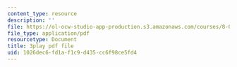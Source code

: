 ```yaml
---
content_type: resource
description: ''
file: https://ol-ocw-studio-app-production.s3.amazonaws.com/courses/8-01sc-classical-mechanics-fall-2016/1026dec6fd1af1c9d435cc6f98ce5fd4_gEX7MjWwocE.pdf
file_type: application/pdf
resourcetype: Document
title: 3play pdf file
uid: 1026dec6-fd1a-f1c9-d435-cc6f98ce5fd4
---
```

